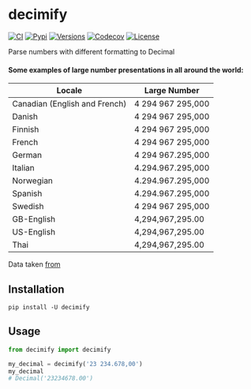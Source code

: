# decimify

[![CI](https://github.com/zahidkizmaz/decimify/workflows/CI/badge.svg?event=push)](https://github.com/zahidkizmaz/decimify/actions?query=event%3Apush+branch%3Amain+workflow%3ACI)
[![Pypi](https://img.shields.io/pypi/v/decimify.svg)](https://pypi.python.org/pypi/decimify)
[![Versions](https://img.shields.io/pypi/pyversions/decimify.svg)](https://github.com/zahidkizmaz/decimify)
[![Codecov](https://codecov.io/gh/zahidkizmaz/decimify/branch/main/graph/badge.svg?token=2O3A7Z5NKV)](https://codecov.io/gh/zahidkizmaz/decimify)
[![License](https://img.shields.io/github/license/zahidkizmaz/decimify.svg)](https://github.com/zahidkizmaz/decimify/blob/main/LICENSE)

Parse numbers with different formatting to Decimal

#### Some examples of large number presentations in all around the world:

| Locale                        | Large Number      |
| ----------------------------- | ----------------- |
| Canadian (English and French) | 4 294 967 295,000 |
| Danish                        | 4 294 967 295,000 |
| Finnish                       | 4 294 967 295,000 |
| French                        | 4 294 967 295,000 |
| German                        | 4 294 967.295,000 |
| Italian                       | 4.294.967.295,000 |
| Norwegian                     | 4.294.967.295,000 |
| Spanish                       | 4.294.967.295,000 |
| Swedish                       | 4 294 967 295,000 |
| GB-English                    | 4,294,967,295.00  |
| US-English                    | 4,294,967,295.00  |
| Thai                          | 4,294,967,295.00  |

Data taken [from](https://docs.oracle.com/cd/E19455-01/806-0169/overview-9/index.html)

## Installation

```shell
pip install -U decimify
```

## Usage

```python
from decimify import decimify

my_decimal = decimify('23 234.678,00')
my_decimal
# Decimal('23234678.00')
```
